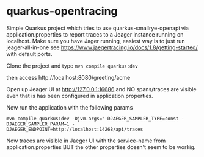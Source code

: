 # quarkus-opentracing
Simple Quarkus project which tries to use quarkus-smallrye-openapi via application.properties to report traces to a Jeager instance running on localhost. 
Make sure you have Jager running, easiest way is to just run jeager-all-in-one see https://www.jaegertracing.io/docs/1.8/getting-started/  with default ports.

Clone the project and type
```mvn compile quarkus:dev```

then access http://localhost:8080/greeting/acme

Open up Jeager UI at http://127.0.0.1:16686 and NO spans/traces are visible even that is has been configured in application.properties.

Now run the application with the following params

```mvn compile quarkus:dev -Djvm.args="-DJAEGER_SAMPLER_TYPE=const -DJAEGER_SAMPLER_PARAM=1 -DJAEGER_ENDPOINT=http://localhost:14268/api/traces```

Now traces are visible in Jaeger UI with the service-name from application.properties BUT the other properties doesn't seem to be workig.



